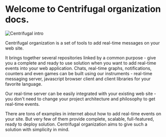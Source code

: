 Welcome to Centrifugal organization docs.
=========================================

![Centrifugal intro](https://raw.githubusercontent.com/centrifugal/documentation/master/assets/images/intro.png)

Centrifugal organization is a set of tools to add real-time messages on your web site.

It brings together several repositories linked by a common purpose - give you a complete
and ready to use solution when you want to add real-time events into your web application.
Chats, real-time graphs, notifications, counters and even games can be built using our
instruments - real-time messaging server, javascript browser client and client libraries
for your favorite language.

Our real-time server can be easily integrated with your existing web site - you don't need
to change your project architecture and philosophy to get real-time events.

There are tons of examples in internet about how to add real-time events on your site. But
very few of them provide complete, scalable, full-featured, ready to deploy solution.
Centrifugal organization aims to give such a solution with simplicity in mind.
